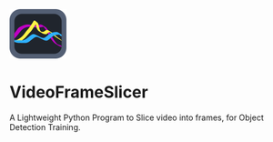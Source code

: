 ![VFS Icon](res/img/img100.png)
# VideoFrameSlicer
A Lightweight Python Program to Slice video into frames, for Object Detection Training.

